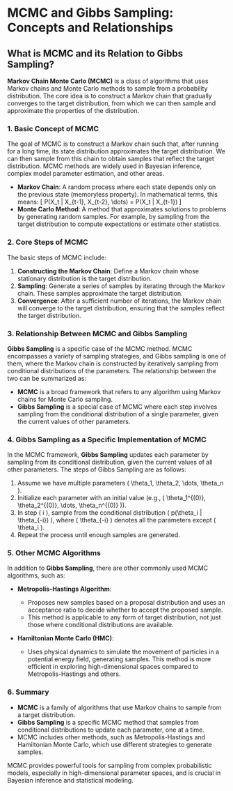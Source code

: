 # MCMC and Gibbs Sampling: Concepts and Relationships

## What is MCMC and its Relation to Gibbs Sampling?

**Markov Chain Monte Carlo (MCMC)** is a class of algorithms that uses Markov chains and Monte Carlo methods to sample from a probability distribution. The core idea is to construct a Markov chain that gradually converges to the target distribution, from which we can then sample and approximate the properties of the distribution.

### 1. **Basic Concept of MCMC**
The goal of MCMC is to construct a Markov chain such that, after running for a long time, its state distribution approximates the target distribution. We can then sample from this chain to obtain samples that reflect the target distribution. MCMC methods are widely used in Bayesian inference, complex model parameter estimation, and other areas.

- **Markov Chain**: A random process where each state depends only on the previous state (memoryless property). In mathematical terms, this means: 
  \[
  P(X_t | X_{t-1}, X_{t-2}, \dots) = P(X_t | X_{t-1})
  \]
- **Monte Carlo Method**: A method that approximates solutions to problems by generating random samples. For example, by sampling from the target distribution to compute expectations or estimate other statistics.

### 2. **Core Steps of MCMC**
The basic steps of MCMC include:
1. **Constructing the Markov Chain**: Define a Markov chain whose stationary distribution is the target distribution.
2. **Sampling**: Generate a series of samples by iterating through the Markov chain. These samples approximate the target distribution.
3. **Convergence**: After a sufficient number of iterations, the Markov chain will converge to the target distribution, ensuring that the samples reflect the target distribution.

### 3. **Relationship Between MCMC and Gibbs Sampling**
**Gibbs Sampling** is a specific case of the MCMC method. MCMC encompasses a variety of sampling strategies, and Gibbs sampling is one of them, where the Markov chain is constructed by iteratively sampling from conditional distributions of the parameters. The relationship between the two can be summarized as:

- **MCMC** is a broad framework that refers to any algorithm using Markov chains for Monte Carlo sampling.
- **Gibbs Sampling** is a special case of MCMC where each step involves sampling from the conditional distribution of a single parameter, given the current values of other parameters.

### 4. **Gibbs Sampling as a Specific Implementation of MCMC**
In the MCMC framework, **Gibbs Sampling** updates each parameter by sampling from its conditional distribution, given the current values of all other parameters. The steps of Gibbs Sampling are as follows:
1. Assume we have multiple parameters \( \theta_1, \theta_2, \dots, \theta_n \).
2. Initialize each parameter with an initial value (e.g., \( \theta_1^{(0)}, \theta_2^{(0)}, \dots, \theta_n^{(0)} \)).
3. In step \( i \), sample from the conditional distribution \( p(\theta_i | \theta_{-i}) \), where \( \theta_{-i} \) denotes all the parameters except \( \theta_i \).
4. Repeat the process until enough samples are generated.

### 5. **Other MCMC Algorithms**
In addition to **Gibbs Sampling**, there are other commonly used MCMC algorithms, such as:

- **Metropolis-Hastings Algorithm**:
  - Proposes new samples based on a proposal distribution and uses an acceptance ratio to decide whether to accept the proposed sample.
  - This method is applicable to any form of target distribution, not just those where conditional distributions are available.

- **Hamiltonian Monte Carlo (HMC)**:
  - Uses physical dynamics to simulate the movement of particles in a potential energy field, generating samples. This method is more efficient in exploring high-dimensional spaces compared to Metropolis-Hastings and others.

### 6. **Summary**
- **MCMC** is a family of algorithms that use Markov chains to sample from a target distribution.
- **Gibbs Sampling** is a specific MCMC method that samples from conditional distributions to update each parameter, one at a time.
- MCMC includes other methods, such as Metropolis-Hastings and Hamiltonian Monte Carlo, which use different strategies to generate samples.

MCMC provides powerful tools for sampling from complex probabilistic models, especially in high-dimensional parameter spaces, and is crucial in Bayesian inference and statistical modeling.
